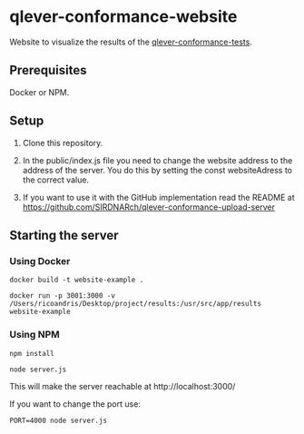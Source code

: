 # qlever-conformance-website

Website to visualize the results of the [qlever-conformance-tests](https://github.com/ad-freiburg/qlever-conformance-tests).

## Prerequisites

Docker or NPM.

## Setup

1. Clone this repository.

2. In the public/index.js file you need to change the website address to the address of the server. You do this by setting the const websiteAdress to the correct value.

3. If you want to use it with the GitHub implementation read the README at https://github.com/SIRDNARch/qlever-conformance-upload-server


## Starting the server

### Using Docker

```
docker build -t website-example . 
```


```
docker run -p 3001:3000 -v /Users/ricoandris/Desktop/project/results:/usr/src/app/results website-example
```

### Using NPM
  
```
npm install
```
  
```
node server.js
```

This will make the server reachable at http://localhost:3000/  
  
If you want to change the port use:


```
PORT=4000 node server.js
```